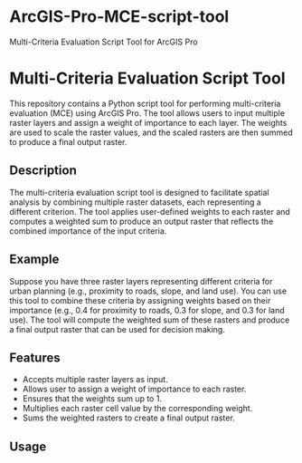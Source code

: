 # ArcGIS-Pro-MCE-script-tool
Multi-Criteria Evaluation Script Tool for ArcGIS Pro

# Multi-Criteria Evaluation Script Tool

This repository contains a Python script tool for performing multi-criteria evaluation (MCE) using ArcGIS Pro. The tool allows users to input multiple raster layers and assign a weight of importance to each layer. The weights are used to scale the raster values, and the scaled rasters are then summed to produce a final output raster.

## Description

The multi-criteria evaluation script tool is designed to facilitate spatial analysis by combining multiple raster datasets, each representing a different criterion. The tool applies user-defined weights to each raster and computes a weighted sum to produce an output raster that reflects the combined importance of the input criteria.

## Example
Suppose you have three raster layers representing different criteria for urban planning (e.g., proximity to roads, slope, and land use). You can use this tool to combine these criteria by assigning weights based on their importance (e.g., 0.4 for proximity to roads, 0.3 for slope, and 0.3 for land use). The tool will compute the weighted sum of these rasters and produce a final output raster that can be used for decision making.

## Features

- Accepts multiple raster layers as input.
- Allows user to assign a weight of importance to each raster.
- Ensures that the weights sum up to 1.
- Multiplies each raster cell value by the corresponding weight.
- Sums the weighted rasters to create a final output raster.

## Usage



